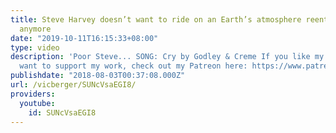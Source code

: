 ```yaml
---
title: Steve Harvey doesn’t want to ride on an Earth’s atmosphere reentry simulator
  anymore
date: "2019-10-11T16:15:33+08:00"
type: video
description: 'Poor Steve... SONG: Cry by Godley & Creme If you like my videos and
  want to support my work, check out my Patreon here: https://www.patreon.com/vicberger'
publishdate: "2018-08-03T00:37:08.000Z"
url: /vicberger/SUNcVsaEGI8/
providers:
  youtube:
    id: SUNcVsaEGI8
---
```

